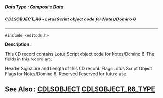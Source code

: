 ##### Data Type : Composite Data
##### CDLSOBJECT_R6 - LotusScript object code for Notes/Domino 6
---
```
#include <editods.h>
```
**Description :**

This CD record contains Lotus Script object code for Notes/Domino 6.  The 
fields in this record are:

Header  Signature and Length of this CD record.
Flags  Lotus Script Object Flags for Notes/Domino 6. 
Reserved Reserved for future use.

**See Also :**
[CDLSOBJECT](/reference/Data/CDLSOBJECT)
[CDLSOBJECT_R6_TYPE](/reference/Symb/CDLSOBJECT_R6_TYPE)
---
